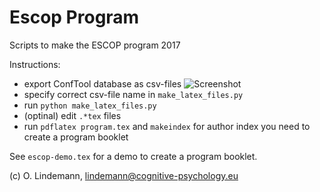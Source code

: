 # Escop Program

Scripts to make the ESCOP program 2017


Instructions:
* export ConfTool database as csv-files ![Screenshot](escop_tex/picts/conftool_export_options.png)
* specify correct csv-file name in `make_latex_files.py`
* run `python make_latex_files.py`
* (optinal) edit ``.*tex`` files
* run ``pdflatex program.tex`` and ``makeindex`` for author index
  you need to create a program booklet

See ``escop-demo.tex`` for a demo to create a program booklet.

(c) O. Lindemann, lindemann@cognitive-psychology.eu

